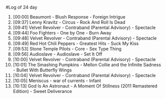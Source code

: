 #Log of 24 day

1. [00:00] Beaumont - Blush Response - Foreign Intrigue
1. [09:37] Lenny Kravitz - Circus - Rock And Roll Is Dead
1. [09:41] Velvet Revolver - Contraband (Parental Advisory) - Spectacle
1. [09:44] Foo Fighters - One by One - Burn Away
1. [09:48] Velvet Revolver - Contraband (Parental Advisory) - Spectacle
1. [09:49] Red Hot Chili Peppers - Greatest Hits - Suck My Kiss
1. [09:53] Stone Temple Pilots - Core - Sex Type Thing
1. [09:56] Audioslave - Audioslave - Set It Off
1. [10:00] Velvet Revolver - Contraband (Parental Advisory) - Spectacle
1. [10:01] The Smashing Pumpkins - Mellon Collie and the Infinite Sadness - Bullet With Butterfly Wings
1. [10:04] Velvet Revolver - Contraband (Parental Advisory) - Spectacle
1. [10:05] Meniscus - war of currents - Infant
1. [10:13] God Is An Astronaut - A Moment Of Stillness (2011 Remastered Edition) - Sweet Deliverance
